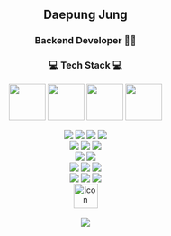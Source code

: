 <h2 align="center"> Daepung Jung</h2>
<h3 align="center"> Backend Developer 👨‍💻</h3>

<h3 align="center"> 💻 Tech Stack 💻</h3>

<div align="center">
  <img width="65" src="https://github.com/dpung1/dpung1/assets/137989661/ded6e295-295e-48a8-be46-6122032dd707"/>
  <img width="65" src="https://github.com/dpung1/dpung1/assets/137989661/9de78ded-2323-41c3-a63d-17085414ded5"/>
  <img width="65" src="https://github.com/dpung1/dpung1/assets/137989661/68ad553b-b5a8-46f4-9a60-899a2d71728c"/>
  <img width="65" src="https://github.com/dpung1/dpung1/assets/137989661/b2857981-1749-4134-ab45-b8a32b6306c1"/>
</div>

<p align="center">
  <img src="https://img.shields.io/badge/Java-007396?style=for-the-badge&logo=openjdk&logoColor=white" />
  <img src="https://img.shields.io/badge/JavaScript-F7DF1E?style=for-the-badge&logo=JavaScript&logoColor=white" />
  <img src="https://img.shields.io/badge/TypeScript-3178C6?style=for-the-badge&logo=TypeScript&logoColor=white" />
  <img src="https://img.shields.io/badge/Python-3776AB?style=for-the-badge&logo=python&logoColor=white" />
  <br/>
  <img src="https://img.shields.io/badge/React-20232A?style=for-the-badge&logo=react&logoColor=61DAFB" />
  <img src="https://img.shields.io/badge/HTML5-E34F26?style=for-the-badge&logo=html5&logoColor=white" />
  <img src="https://img.shields.io/badge/CSS3-1572B6?style=for-the-badge&logo=css3&logoColor=white" />
  <br/>
  <img src="https://img.shields.io/badge/ReactQuery-FF4154?style=for-the-badge&logo=React Query&logoColor=white" />
  <img src="https://img.shields.io/badge/Recoil-0179f3?style=for-the-badge&logo=Recoil&logoColor=white" />
  <br/>
  <img src="https://img.shields.io/badge/Spring-6DB33F?style=for-the-badge&logo=spring&logoColor=white" />
  <img src="https://img.shields.io/badge/Spring Boot-6DB33F?style=for-the-badge&logo=Spring Boot&logoColor=white" />
  <img src="https://img.shields.io/badge/MySQL-4479A1?style=for-the-badge&logo=mysql&logoColor=white" />
  <br/>
  <img src="https://img.shields.io/badge/GIT-E44C30?style=for-the-badge&logo=git&logoColor=white" />
  <img src="https://img.shields.io/badge/Firebase-FFCA28?style=for-the-badge&logo=Firebase&logoColor=white" />
  <img src="https://img.shields.io/badge/Amazon_AWS-232F3E?style=for-the-badge&logo=amazon-aws&logoColor=white" />
  <br/>
  <img src="https://techstack-generator.vercel.app/docker-icon.svg" alt="icon" width="43" height="43" />
  <br/>
  <br/>
  <a href="https://hits.seeyoufarm.com"><img src="https://hits.seeyoufarm.com/api/count/incr/badge.svg?url=https%3A%2F%2Fgithub.com%2Fdpung1&count_bg=%23000000&title_bg=%23000000&icon=github.svg&icon_color=%23E7E7E7&title=GitHub&edge_flat=false)"/></a> 
</p>
